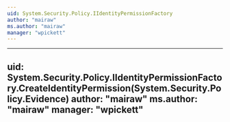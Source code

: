 ```yaml
---
uid: System.Security.Policy.IIdentityPermissionFactory
author: "mairaw"
ms.author: "mairaw"
manager: "wpickett"
---
```


---
uid: System.Security.Policy.IIdentityPermissionFactory.CreateIdentityPermission(System.Security.Policy.Evidence)
author: "mairaw"
ms.author: "mairaw"
manager: "wpickett"
---
